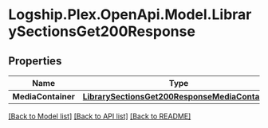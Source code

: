 # Logship.Plex.OpenApi.Model.LibrarySectionsGet200Response

## Properties

Name | Type | Description | Notes
------------ | ------------- | ------------- | -------------
**MediaContainer** | [**LibrarySectionsGet200ResponseMediaContainer**](LibrarySectionsGet200ResponseMediaContainer.md) |  | [optional] 

[[Back to Model list]](../../README.md#documentation-for-models) [[Back to API list]](../../README.md#documentation-for-api-endpoints) [[Back to README]](../../README.md)

